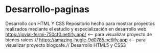 # Desarrollo-paginas
Desarrollo con HTML Y CSS
Repositorio hecho para mostrar proyectos realizados mediante el estudio y especialización en desarrollo web
https://jovial-fermi-750cf0.netlify.app/  <-- para visualizar proyecto de bienes raices.//
https://amazing-hugle-9d0785.netlify.app  <-- para visualizar proyecto blogcafe.//
Desarrollo HTML5 y CSS3
